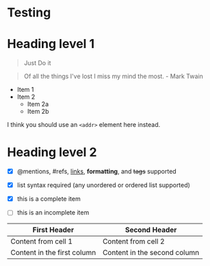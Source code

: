 # Testing

Heading level 1
===============
> Just Do it 


> Of all the things I've lost 
> I miss my mind the most. - Mark Twain


* Item 1
* Item 2
  * Item 2a
  * Item 2b
  
  
I think you should use an
`<addr>` element here instead.

Heading level 2
===============

- [x] @mentions, #refs, [links](), **formatting**, and <del>tags</del> supported
- [x] list syntax required (any unordered or ordered list supported)
- [x] this is a complete item
- [ ] this is an incomplete item


First Header | Second Header
------------ | -------------
Content from cell 1 | Content from cell 2
Content in the first column | Content in the second column
